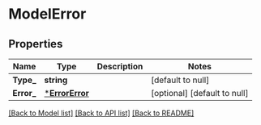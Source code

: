 # ModelError

## Properties
Name | Type | Description | Notes
------------ | ------------- | ------------- | -------------
**Type_** | **string** |  | [default to null]
**Error_** | [***ErrorError**](error_error.md) |  | [optional] [default to null]

[[Back to Model list]](../README.md#documentation-for-models) [[Back to API list]](../README.md#documentation-for-api-endpoints) [[Back to README]](../README.md)


